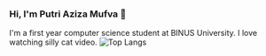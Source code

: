 ### Hi, I'm Putri Aziza Mufva 👋

I'm a first year computer science student at BINUS University.
I love watching silly cat video.
![Top Langs](https://github-readme-stats.vercel.app/api/top-langs/?username=kittenspow&layout=compact)

